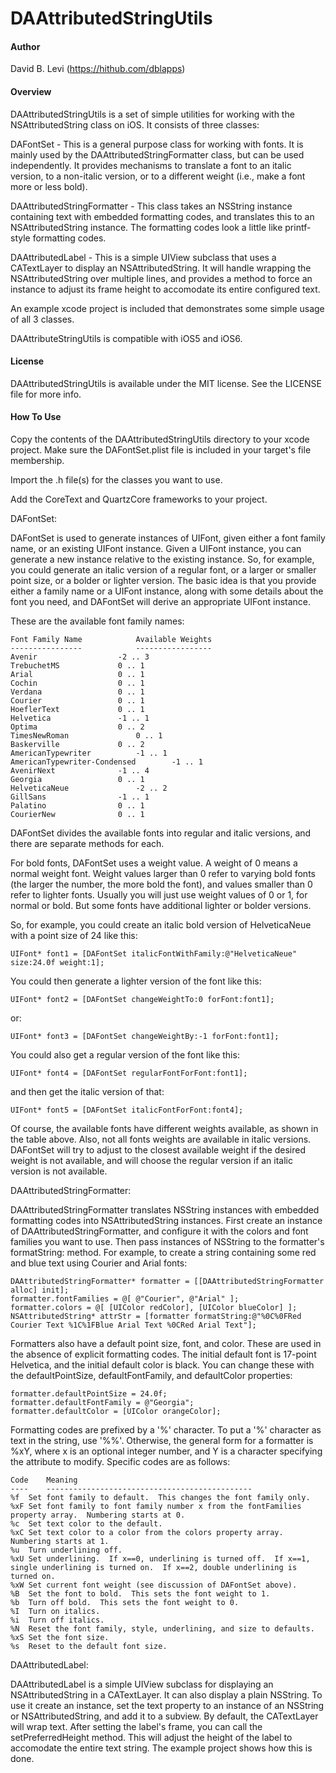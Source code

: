 DAAttributedStringUtils
=======================

#### Author

David B. Levi (https://hithub.com/dblapps)


#### Overview

DAAttributedStringUtils is a set of simple utilities for working with the NSAttributedString class on iOS.  It consists of three classes:

DAFontSet - This is a general purpose class for working with fonts.  It is mainly used by the DAAttributedStringFormatter class, but can be used independently.  It provides mechanisms to translate a font to an italic version, to a non-italic version, or to a different weight (i.e., make a font more or less bold).

DAAttributedStringFormatter - This class takes an NSString instance containing text with embedded formatting codes, and translates this to an NSAttributedString instance.  The formatting codes look a little like printf-style formatting codes.

DAAttributedLabel - This is a simple UIView subclass that uses a CATextLayer to display an NSAttributedString.  It will handle wrapping the NSAttributedString over multiple lines, and provides a method to force an instance to adjust its frame height to accomodate its entire configured text.

An example xcode project is included that demonstrates some simple usage of all 3 classes. 

DAAttributeStringUtils is compatible with iOS5 and iOS6.


#### License

DAAttributedStringUtils is available under the MIT license. See the LICENSE file for more info.


#### How To Use

Copy the contents of the DAAttributedStringUtils directory to your xcode project.  Make sure the DAFontSet.plist file is included in your target's file membership.

Import the .h file(s) for the classes you want to use.

Add the CoreText and QuartzCore frameworks to your project.

DAFontSet:

DAFontSet is used to generate instances of UIFont, given either a font family name, or an existing UIFont instance.  Given a UIFont instance, you can generate a new instance relative to the existing instance.  So, for example, you could generate an italic version of a regular font, or a larger or smaller point size, or a bolder or lighter version.  The basic idea is that you provide either a family name or a UIFont instance, along with some details about the font you need, and DAFontSet will derive an appropriate UIFont instance.

These are the available font family names:

	Font Family Name			Available Weights
	----------------			-----------------
	Avenir					-2 .. 3
	TrebuchetMS				0 .. 1
	Arial					0 .. 1
	Cochin					0 .. 1
	Verdana					0 .. 1
	Courier					0 .. 1
	HoeflerText				0 .. 1
	Helvetica				-1 .. 1
	Optima					0 .. 2
	TimesNewRoman				0 .. 1
	Baskerville				0 .. 2
	AmericanTypewriter			-1 .. 1
	AmericanTypewriter-Condensed		-1 .. 1
	AvenirNext				-1 .. 4
	Georgia					0 .. 1
	HelveticaNeue				-2 .. 2
	GillSans				-1 .. 1
	Palatino				0 .. 1
	CourierNew				0 .. 1

DAFontSet divides the available fonts into regular and italic versions, and there are separate methods for each.

For bold fonts, DAFontSet uses a weight value.  A weight of 0 means a normal weight font.  Weight values larger than 0 refer to varying bold fonts (the larger the number, the more bold the font), and values smaller than 0 refer to lighter fonts.  Usually you will just use weight values of 0 or 1, for normal or bold.  But some fonts have additional lighter or bolder versions.

So, for example, you could create an italic bold version of HelveticaNeue with a point size of 24 like this:

	UIFont* font1 = [DAFontSet italicFontWithFamily:@"HelveticaNeue" size:24.0f weight:1];

You could then generate a lighter version of the font like this:

	UIFont* font2 = [DAFontSet changeWeightTo:0 forFont:font1];

or:

	UIFont* font3 = [DAFontSet changeWeightBy:-1 forFont:font1];

You could also get a regular version of the font like this:

	UIFont* font4 = [DAFontSet regularFontForFont:font1];

and then get the italic version of that:

	UIFont* font5 = [DAFontSet italicFontForFont:font4];

Of course, the available fonts have different weights available, as shown in the table above.  Also, not all fonts weights are available in italic versions.  DAFontSet will try to adjust to the closest available weight if the desired weight is not available, and will choose the regular version if an italic version is not available.


DAAttributedStringFormatter:

DAAttributedStringFormatter translates NSString instances with embedded formatting codes into NSAttributedString instances.  First create an instance of DAAttributedStringFormatter, and configure it with the colors and font families you want to use.  Then pass instances of NSString to the formatter's formatString: method.  For example, to create a string containing some red and blue text using Courier and Arial fonts:

	DAAttributedStringFormatter* formatter = [[DAAttributedStringFormatter alloc] init];
	formatter.fontFamilies = @[ @"Courier", @"Arial" ];
	formatter.colors = @[ [UIColor redColor], [UIColor blueColor] ];
	NSAttributedString* attrStr = [formatter formatString:@"%0C%0FRed Courier Text %1C%1FBlue Arial Text %0CRed Arial Text"];

Formatters also have a default point size, font, and color.  These are used in the absence of explicit formatting codes.  The initial default font is 17-point Helvetica, and the initial default color is black.  You can change these with the defaultPointSize, defaultFontFamily, and defaultColor properties:

	formatter.defaultPointSize = 24.0f;
	formatter.defaultFontFamily = @"Georgia";
	formatter.defaultColor = [UIColor orangeColor];

Formatting codes are prefixed by a '%' character.  To put a '%' character as text in the string, use '%%'.  Otherwise, the general form for a formatter is %xY, where x is an optional integer number, and Y is a character specifying the attribute to modify.  Specific codes are as follows:

	Code	Meaning
	----	----------------------------------------------
	%f	Set font family to default.  This changes the font family only.
	%xF	Set font family to font family number x from the fontFamilies property array.  Numbering starts at 0.
	%c	Set text color to the default.
	%xC	Set text color to a color from the colors property array.  Numbering starts at 1.
	%u	Turn underlining off.
	%xU	Set underlining.  If x==0, underlining is turned off.  If x==1, single underlining is turned on.  If x==2, double underlining is turned on.
	%xW	Set current font weight (see discussion of DAFontSet above).
	%B	Set the font to bold.  This sets the font weight to 1.
	%b	Turn off bold.  This sets the font weight to 0.
	%I	Turn on italics.
	%i	Turn off italics.
	%N	Reset the font family, style, underlining, and size to defaults.
	%xS	Set the font size.
	%s	Reset to the default font size.


DAAttributedLabel:

DAAttributedLabel is a simple UIView subclass for displaying an NSAttributedString in a CATextLayer.  It can also display a plain NSString.  To use it create an instance, set the text property to an instance of an NSString or NSAttributedString, and add it to a subview.  By default, the CATextLayer will wrap text.  After setting the label's frame, you can call the setPreferredHeight method.  This will adjust the height of the label to accomodate the entire text string.  The example project shows how this is done.
